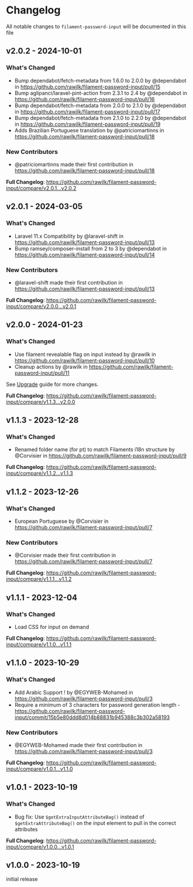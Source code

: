 # Changelog

All notable changes to `filament-password-input` will be documented in this file

## v2.0.2 - 2024-10-01

### What's Changed

* Bump dependabot/fetch-metadata from 1.6.0 to 2.0.0 by @dependabot in https://github.com/rawilk/filament-password-input/pull/15
* Bump aglipanci/laravel-pint-action from 2.3.1 to 2.4 by @dependabot in https://github.com/rawilk/filament-password-input/pull/16
* Bump dependabot/fetch-metadata from 2.0.0 to 2.1.0 by @dependabot in https://github.com/rawilk/filament-password-input/pull/17
* Bump dependabot/fetch-metadata from 2.1.0 to 2.2.0 by @dependabot in https://github.com/rawilk/filament-password-input/pull/19
* Adds Brazilian Portuguese translation by @patriciomartinns in https://github.com/rawilk/filament-password-input/pull/18

### New Contributors

* @patriciomartinns made their first contribution in https://github.com/rawilk/filament-password-input/pull/18

**Full Changelog**: https://github.com/rawilk/filament-password-input/compare/v2.0.1...v2.0.2

## v2.0.1 - 2024-03-05

### What's Changed

* Laravel 11.x Compatibility by @laravel-shift in https://github.com/rawilk/filament-password-input/pull/13
* Bump ramsey/composer-install from 2 to 3 by @dependabot in https://github.com/rawilk/filament-password-input/pull/14

### New Contributors

* @laravel-shift made their first contribution in https://github.com/rawilk/filament-password-input/pull/13

**Full Changelog**: https://github.com/rawilk/filament-password-input/compare/v2.0.0...v2.0.1

## v2.0.0 - 2024-01-23

### What's Changed

- Use filament revealable flag on input instead by @rawilk in https://github.com/rawilk/filament-password-input/pull/10
- Cleanup actions by @rawilk in https://github.com/rawilk/filament-password-input/pull/11

See [Upgrade](https://github.com/rawilk/filament-password-input/blob/main/upgrade.md) guide for more changes.

**Full Changelog**: https://github.com/rawilk/filament-password-input/compare/v1.1.3...v2.0.0

## v1.1.3 - 2023-12-28

### What's Changed

- Renamed folder name (for pt) to match Filaments i18n structure by @Corvisier in https://github.com/rawilk/filament-password-input/pull/9

**Full Changelog**: https://github.com/rawilk/filament-password-input/compare/v1.1.2...v1.1.3

## v1.1.2 - 2023-12-26

### What's Changed

- European Portuguese by @Corvisier in https://github.com/rawilk/filament-password-input/pull/7

### New Contributors

- @Corvisier made their first contribution in https://github.com/rawilk/filament-password-input/pull/7

**Full Changelog**: https://github.com/rawilk/filament-password-input/compare/v1.1.1...v1.1.2

## v1.1.1 - 2023-12-04

### What's Changed

- Load CSS for input on demand

**Full Changelog**: https://github.com/rawilk/filament-password-input/compare/v1.1.0...v1.1.1

## v1.1.0 - 2023-10-29

### What's Changed

- Add Arabic Support ! by @EGYWEB-Mohamed in https://github.com/rawilk/filament-password-input/pull/3
- Require a minimum of 3 characters for password generation length - https://github.com/rawilk/filament-password-input/commit/15b5e80ddd8d014b88831b945388c3b302a58193

### New Contributors

- @EGYWEB-Mohamed made their first contribution in https://github.com/rawilk/filament-password-input/pull/3

**Full Changelog**: https://github.com/rawilk/filament-password-input/compare/v1.0.1...v1.1.0

## v1.0.1 - 2023-10-19

### What's Changed

- Bug fix: Use `$getExtraInputAttributeBag()` instead of `$getExtraAttributeBag()` on the input element to pull in the correct attributes

**Full Changelog**: https://github.com/rawilk/filament-password-input/compare/v1.0.0...v1.0.1

## v1.0.0 - 2023-10-19

initial release
